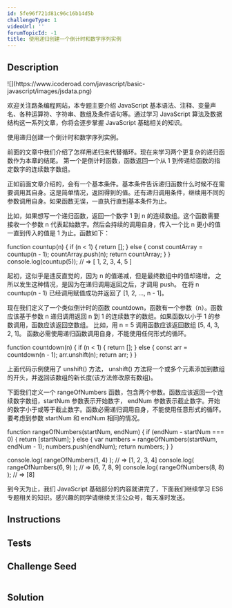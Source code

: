 ```yaml
---
id: 5fe96f721d81c96c16b14d5b
challengeType: 1
videoUrl: ''
forumTopicId: -1
title: 使用递归创建一个倒计时和数字序列实例
---
```


## Description
<section id='description'>
![](https://www.icoderoad.com/javascript/basic-javascript/images/jsdata.png)

欢迎关注路条编程网站，本专题主要介绍 JavaScript 基本语法、注释、变量声名、各种运算符、字符串、数组及条件语句等。通过学习 JavaScript 算法及数据结构这一系列文章，你将会逐步掌握 JavaScript 基础相关的知识。
	
使用递归创建一个倒计时和数字序列实例。

前面的文章中我们介绍了怎样用递归来代替循环。现在来学习两个更复杂的递归函数作为本章的结尾。
第一个是倒计时函数，函数返回一个从 1 到传递给函数的指定数字的连续数字数组。

正如前面文章介绍的，会有一个基本条件。基本条件告诉递归函数什么时候不在需要调用其自身。这是简单情况，返回得到的值。还有递归调用条件，继续用不同的参数调用自身。如果函数无误，一直执行直到基本条件为止。

比如，如果想写一个递归函数，返回一个数字 1 到 n 的连续数组。这个函数需要接收一个参数 n 代表起始数字。然后会持续的调用自身，传入一个比 n 更小的值一直到传入的值是 1 为止。函数如下：

function countup(n) {
  if (n < 1) {
    return [];
  } else {
    const countArray = countup(n - 1);
    countArray.push(n);
    return countArray;
  }
}
console.log(countup(5)); // => [ 1, 2, 3, 4, 5 ]

起初，这似乎是违反直觉的，因为 n 的值递减，但是最终数组中的值却递增。 之所以发生这种情况，是因为在递归调用返回之后，才调用 push。 在将 n countup(n - 1) 已经调用赋值成功并返回了 [1, 2, ..., n - 1]。


现在我们定义了一个类似倒计时的函数 countdown，函数有一个参数（n）。函数应该基于参数 n 递归调用返回 n 到 1 的连续数字的数组。如果函数以小于 1 的参数调用，函数应该返回空数组。 比如，用 n = 5 调用函数应该返回数组 [5, 4, 3, 2, 1]。 函数必需使用递归函数调用自身，不能使用任何形式的循环。

function countdown(n) {
  if (n < 1) {
    return [];
  } else {
    const arr = countdown(n - 1);
    arr.unshift(n);
    return arr;
  }
}

上面代码示例使用了 unshift() 方法， unshift() 方法将一个或多个元素添加到数组的开头，并返回该数组的新长度(该方法修改原有数组)。

下面我们定义一个 rangeOfNumbers 函数，包含两个参数。函数应该返回一个连续数字数组，startNum 参数表示开始数字， endNum 参数表示截止数字。开始的数字小于或等于截止数字。函数必需递归调用自身，不能使用任意形式的循环。要考虑到参数 startNum 和 endNum 相同的情况。

function rangeOfNumbers(startNum, endNum) {
  if (endNum - startNum === 0) {
    return [startNum];
  } else {
    var numbers = rangeOfNumbers(startNum, endNum - 1);
    numbers.push(endNum);
    return numbers;
  }
}

console.log( rangeOfNumbers(1, 4) ); // => [1, 2, 3, 4]
console.log( rangeOfNumbers(6, 9) ); // => [6, 7, 8, 9]
console.log( rangeOfNumbers(8, 8) ); // => [8]

到今天为止，我们 JavaScript 基础部分的内容就讲完了，下面我们继续学习 ES6 专题相关的知识。感兴趣的同学请继续关注公众号，每天准时发送。
</section>

## Instructions
<section id='instructions'>

</section>

## Tests
<section id='tests'>

</section>

## Challenge Seed
<section id='challengeSeed'>

<div id='js-seed'>

```js

```

</div>



</section>

## Solution
<section id='solution'>


</section>
